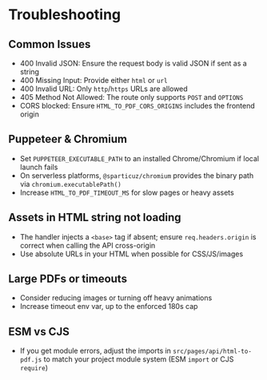 # Troubleshooting

## Common Issues
- 400 Invalid JSON: Ensure the request body is valid JSON if sent as a string
- 400 Missing Input: Provide either `html` or `url`
- 400 Invalid URL: Only `http`/`https` URLs are allowed
- 405 Method Not Allowed: The route only supports `POST` and `OPTIONS`
- CORS blocked: Ensure `HTML_TO_PDF_CORS_ORIGINS` includes the frontend origin

## Puppeteer & Chromium
- Set `PUPPETEER_EXECUTABLE_PATH` to an installed Chrome/Chromium if local launch fails
- On serverless platforms, `@sparticuz/chromium` provides the binary path via `chromium.executablePath()`
- Increase `HTML_TO_PDF_TIMEOUT_MS` for slow pages or heavy assets

## Assets in HTML string not loading
- The handler injects a `<base>` tag if absent; ensure `req.headers.origin` is correct when calling the API cross-origin
- Use absolute URLs in your HTML when possible for CSS/JS/images

## Large PDFs or timeouts
- Consider reducing images or turning off heavy animations
- Increase timeout env var, up to the enforced 180s cap

## ESM vs CJS
- If you get module errors, adjust the imports in `src/pages/api/html-to-pdf.js` to match your project module system (ESM `import` or CJS `require`)
